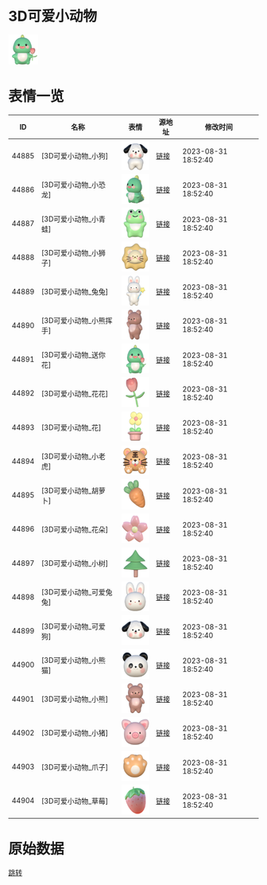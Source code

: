 # 3D可爱小动物

<img src="./cover.png" height="60" alt="cover" />

# 表情一览

|ID|名称|表情|源地址|修改时间|
|----|----|----|----|----|
|44885|[3D可爱小动物_小狗]|<img src="./pic/044885_%5B3D可爱小动物_小狗%5D.png" height="60" alt="小狗"/>|[链接](https://i0.hdslb.com/bfs/garb/94252d760cd0916d8084668f4513db4edbd709fb.png)|2023-08-31 18:52:40|
|44886|[3D可爱小动物_小恐龙]|<img src="./pic/044886_%5B3D可爱小动物_小恐龙%5D.png" height="60" alt="小恐龙"/>|[链接](https://i0.hdslb.com/bfs/garb/8fac9d4769f335a300a0e22c7a5fca1d8865329c.png)|2023-08-31 18:52:40|
|44887|[3D可爱小动物_小青蛙]|<img src="./pic/044887_%5B3D可爱小动物_小青蛙%5D.png" height="60" alt="小青蛙"/>|[链接](https://i0.hdslb.com/bfs/garb/65e312e18b435cc6cab26bd4d361fc751852fb17.png)|2023-08-31 18:52:40|
|44888|[3D可爱小动物_小狮子]|<img src="./pic/044888_%5B3D可爱小动物_小狮子%5D.png" height="60" alt="小狮子"/>|[链接](https://i0.hdslb.com/bfs/garb/2ce52d1f04dceed01f87a5cadbc6b3511b61ae6b.png)|2023-08-31 18:52:40|
|44889|[3D可爱小动物_兔兔]|<img src="./pic/044889_%5B3D可爱小动物_兔兔%5D.png" height="60" alt="兔兔"/>|[链接](https://i0.hdslb.com/bfs/garb/4473c6606ff99c4f17d3cb305fee5a98e9913a5f.png)|2023-08-31 18:52:40|
|44890|[3D可爱小动物_小熊挥手]|<img src="./pic/044890_%5B3D可爱小动物_小熊挥手%5D.png" height="60" alt="小熊挥手"/>|[链接](https://i0.hdslb.com/bfs/garb/d499d50c01c6d536c452371ff2f6b3432552d967.png)|2023-08-31 18:52:40|
|44891|[3D可爱小动物_送你花]|<img src="./pic/044891_%5B3D可爱小动物_送你花%5D.png" height="60" alt="送你花"/>|[链接](https://i0.hdslb.com/bfs/garb/e0a2ce7329393450c024e029c7d5a116f733d72a.png)|2023-08-31 18:52:40|
|44892|[3D可爱小动物_花花]|<img src="./pic/044892_%5B3D可爱小动物_花花%5D.png" height="60" alt="花花"/>|[链接](https://i0.hdslb.com/bfs/garb/d1528762544422be5a9b3e732629ae5a33aa3704.png)|2023-08-31 18:52:40|
|44893|[3D可爱小动物_花]|<img src="./pic/044893_%5B3D可爱小动物_花%5D.png" height="60" alt="花"/>|[链接](https://i0.hdslb.com/bfs/garb/dfcd3856619a6e7c7f1fea1f2e3b3f1c954c75e5.png)|2023-08-31 18:52:40|
|44894|[3D可爱小动物_小老虎]|<img src="./pic/044894_%5B3D可爱小动物_小老虎%5D.png" height="60" alt="小老虎"/>|[链接](https://i0.hdslb.com/bfs/garb/4a76299785af3ebc862ce6f660c509038b87d29c.png)|2023-08-31 18:52:40|
|44895|[3D可爱小动物_胡萝卜]|<img src="./pic/044895_%5B3D可爱小动物_胡萝卜%5D.png" height="60" alt="胡萝卜"/>|[链接](https://i0.hdslb.com/bfs/garb/b9bcd3ffd68b7e2773dd04c493d66d479b96136e.png)|2023-08-31 18:52:40|
|44896|[3D可爱小动物_花朵]|<img src="./pic/044896_%5B3D可爱小动物_花朵%5D.png" height="60" alt="花朵"/>|[链接](https://i0.hdslb.com/bfs/garb/9c6e9fde34aa98586747df378c444e76da4abc70.png)|2023-08-31 18:52:40|
|44897|[3D可爱小动物_小树]|<img src="./pic/044897_%5B3D可爱小动物_小树%5D.png" height="60" alt="小树"/>|[链接](https://i0.hdslb.com/bfs/garb/0d9f7f5fc0e75f344842182536043a2a4d5717bb.png)|2023-08-31 18:52:40|
|44898|[3D可爱小动物_可爱兔兔]|<img src="./pic/044898_%5B3D可爱小动物_可爱兔兔%5D.png" height="60" alt="可爱兔兔"/>|[链接](https://i0.hdslb.com/bfs/garb/1052d9dd0fed140e27316ca03b431d4fbdec6235.png)|2023-08-31 18:52:40|
|44899|[3D可爱小动物_可爱狗]|<img src="./pic/044899_%5B3D可爱小动物_可爱狗%5D.png" height="60" alt="可爱狗"/>|[链接](https://i0.hdslb.com/bfs/garb/8a0fdef6a74831112b2fa2f6d0cc0b0c3b7f4ad6.png)|2023-08-31 18:52:40|
|44900|[3D可爱小动物_小熊猫]|<img src="./pic/044900_%5B3D可爱小动物_小熊猫%5D.png" height="60" alt="小熊猫"/>|[链接](https://i0.hdslb.com/bfs/garb/2f365dd9e0e00cf1688e401d55b60fa22e3a51ab.png)|2023-08-31 18:52:40|
|44901|[3D可爱小动物_小熊]|<img src="./pic/044901_%5B3D可爱小动物_小熊%5D.png" height="60" alt="小熊"/>|[链接](https://i0.hdslb.com/bfs/garb/232069c8c18e7f96fe2a84a8da5515b192cffad4.png)|2023-08-31 18:52:40|
|44902|[3D可爱小动物_小猪]|<img src="./pic/044902_%5B3D可爱小动物_小猪%5D.png" height="60" alt="小猪"/>|[链接](https://i0.hdslb.com/bfs/garb/ff19340619834d08797da14e4d2c477939eb256b.png)|2023-08-31 18:52:40|
|44903|[3D可爱小动物_爪子]|<img src="./pic/044903_%5B3D可爱小动物_爪子%5D.png" height="60" alt="爪子"/>|[链接](https://i0.hdslb.com/bfs/garb/d3e3cc29d108470165a2733f34affc3f1beb3b63.png)|2023-08-31 18:52:40|
|44904|[3D可爱小动物_草莓]|<img src="./pic/044904_%5B3D可爱小动物_草莓%5D.png" height="60" alt="草莓"/>|[链接](https://i0.hdslb.com/bfs/garb/9296385195acd72e71e01228d117093ddd17ff30.png)|2023-08-31 18:52:40|

# 原始数据

[跳转](./raw.json)

